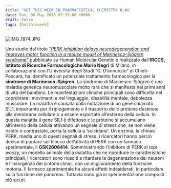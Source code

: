 ```yaml
---
title: 'HOT THIS WEEK IN PHARMACEUTICAL CHEMISTRY N.48'
date: Sun, 06 May 2018 07:35:00 +0000
draft: false
tags: [hotthisweek]
---
```


![IMG_1874.JPG](https://silviavernotico.files.wordpress.com/2018/05/img_18741.jpg)

Uno studio dal titolo [_"PERK inhibition delays neurodegeneration and improves motor function in a mouse model of Marinesco-Sjögren syndrome"_](https://academic.oup.com/hmg/advance-article-abstract/doi/10.1093/hmg/ddy152/4990255?redirectedFrom=fulltext) pubblicato su Human Molecular Genetic e realizzato dall’**IRCCS, Istituto di Ricerche Farmacologiche Mario Negri** di Milano, in collaborazione con l’Università degli Studi “G. D’annunzio” di Chieti-Pescara, ha identificato un potenziale trattamento farmacologico per la **sindrome di Marinesco-Sjögren**. La sindrome di Marinesco-Sjögren è una malattia genetica neuromuscolare molto rara che si manifesta nei primi anni di vita del bambino. Le manifestazioni cliniche principali sono difficoltà nel coordinare i movimenti e nel linguaggio, disabilità mentale, debolezza muscolare. La malattia è causata dalla mutazione di un gene chiamato SIL1, importante per il ripiegamento e il trasporto delle proteine destinate alla membrana cellulare o a essere esportate all’esterno della cellula. In questa malattia il gene SIL1 è difettoso e le proteine si accumulano all’interno della cellula attivando un segnale di stress che, se non viene risolto o contrastato, porta la cellula a ‘suicidarsi’. Un enzima, la chinasi PERK, media uno di questi segnali di stress. I ricercatori hanno perciò deciso di puntare sul blocco dell’attività di PERK con un farmaco sperimentale, il **GSK2606414**. Somministrando l’inibitore di PERK ai _topi woozy,_ un modello animale della malattia che ne riproduce le caratteristiche principali, i ricercatori sono riusciti a ritardare la degenerazione dei neuroni e l’insorgenza dei sintomi clinici, con un miglioramento della funzione motoria. Il farmaco sperimentale ha alcuni effetti indesiderati, in particolare sulla funzione del pancreas. Tuttavia sono già in sperimentazione composti più sicuri.